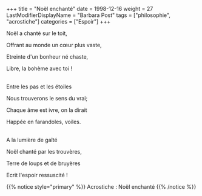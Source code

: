 +++
title = "Noël enchanté"
date = 1998-12-16
weight = 27
LastModifierDisplayName = "Barbara Post"
tags = ["philosophie", "acrostiche"]
categories = ["Espoir"]
+++

Noël a chanté sur le toit,

Offrant au monde un cœur plus vaste,

Etreinte d'un bonheur né chaste,

Libre, la bohème avec toi !

 \
Entre les pas et les étoiles

Nous trouverons le sens du vrai;

Chaque âme est ivre, on la dirait

Happée en farandoles, voiles.

 \
A la lumière de gaîté

Noël chanté par les trouvères,

Terre de loups et de bruyères

Ecrit l'espoir ressuscité !

{{% notice style="primary" %}}
Acrostiche : Noël enchanté
{{% /notice %}}
